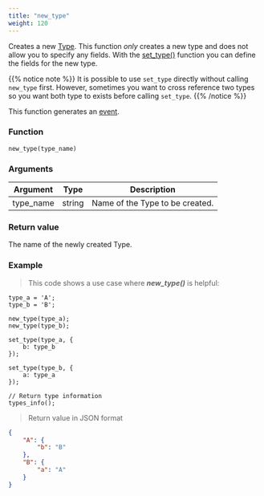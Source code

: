 ```yaml
---
title: "new_type"
weight: 120
---
```


Creates a new [Type](../../data-types/type). This function *only* creates a new type
and does not allow you to specify any fields. With the [set_type()](../set_type) function
you can define the fields for the new type.

{{% notice note %}}
It is possible to use `set_type` directly without calling `new_type` first. However, sometimes
you want to cross reference two types so you want both type to exists before calling `set_type`.
{{% /notice %}}


This function generates an [event](../../overview/events).

### Function

`new_type(type_name)`

### Arguments

Argument | Type | Description
-------- | ---- | -----------
type_name | string | Name of the Type to be created.

### Return value

The name of the newly created Type.

### Example

> This code shows a use case where ***new_type()*** is helpful:

```thingsdb,json_response
type_a = 'A';
type_b = 'B';

new_type(type_a);
new_type(type_b);

set_type(type_a, {
    b: type_b
});

set_type(type_b, {
    a: type_a
});

// Return type information
types_info();
```

> Return value in JSON format

```json
{
    "A": {
        "b": "B"
    },
    "B": {
        "a": "A"
    }
}
```

